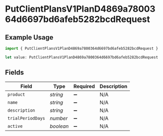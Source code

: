 # PutClientPlansV1PlanD4869a7800364d6697bd6afeb5282bcdRequest

## Example Usage

```typescript
import { PutClientPlansV1PlanD4869a7800364d6697bd6afeb5282bcdRequest } from "@dhaba/safepay-ts/models/operations";

let value: PutClientPlansV1PlanD4869a7800364d6697bd6afeb5282bcdRequest = {};
```

## Fields

| Field              | Type               | Required           | Description        |
| ------------------ | ------------------ | ------------------ | ------------------ |
| `product`          | *string*           | :heavy_minus_sign: | N/A                |
| `name`             | *string*           | :heavy_minus_sign: | N/A                |
| `description`      | *string*           | :heavy_minus_sign: | N/A                |
| `trialPeriodDays`  | *number*           | :heavy_minus_sign: | N/A                |
| `active`           | *boolean*          | :heavy_minus_sign: | N/A                |
